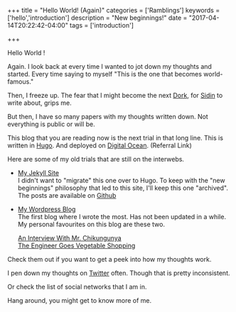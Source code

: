 +++
title = "Hello World! (Again)"
categories = ['Ramblings']
keywords = ['hello','introduction']
description = "New beginnings!"
date = "2017-04-14T20:22:42-04:00"
tags = ['introduction']

+++

Hello World !   

Again. I look back at every time I wanted to jot down my thoughts and started.
Every time saying to myself "This is the one that becomes world-famous."  

Then, I freeze up. The fear that I might become the next [Dork](http://www.whatay.com/books/),
for [Sidin](https://twitter.com/sidin) to write about, grips me.

But then, I have so many papers with my thoughts written down. Not everything is public or will be.

This blog that you are reading now is the next trial in that long line.
This is written in [Hugo](http://gohugo.io/).
And deployed on [Digital Ocean](https://m.do.co/c/46d518d1ca1a). (Referral Link)

Here are some of my old trials that are still on the interwebs.

- [My Jekyll Site][1]  
  I didn't want to "migrate" this one over to Hugo.
  To keep with the "new beginnings" philosophy that led to this site, I'll keep this one "archived".  
  The posts are available on [Github](https://github.com/maheswaranm/archive.maheswaranm.com/tree/master/_posts)

- [My Wordpress Blog](https://maxthestrangerinmymirror.wordpress.com/)  
  The first blog where I wrote the most. Has not been updated in a while.  
  My personal favourites on this blog are these two.  

    [An Interview With Mr. Chikungunya](https://maxthestrangerinmymirror.wordpress.com/2009/07/26/an-interview-with-mr-chikungunya/)  
    [The Engineer Goes Vegetable Shopping](https://maxthestrangerinmymirror.wordpress.com/2009/08/18/the-enginner-goes-vegetable-shopping/)  

Check them out if you want to get a peek into how my thoughts work.

I pen down my thoughts on [Twitter](https://twitter.com/maheswaranm) often.
Though that is pretty inconsistent.

Or check the list of social networks that I am in.

Hang around, you might get to know more of me.


[1]:http://web.archive.org/web/20161004130103/http://maheswaranm.com/